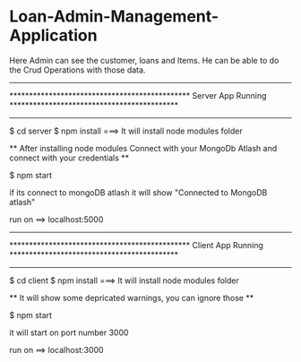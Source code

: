 # Loan-Admin-Management-Application
Here Admin can see the customer, loans and Items. He can be able to do the Crud Operations with those data.



*************************************************************************************************************
********************************************** Server App Running *******************************************
*************************************************************************************************************

$ cd server
$ npm install ===> It will install node modules folder

** After installing node modules Connect with your MongoDb Atlash and connect with your credentials **

$ npm start

if its connect to mongoDB atlash it will show "Connected to MongoDB atlash"

run on ==> localhost:5000


*************************************************************************************************************
********************************************** Client App Running *******************************************
*************************************************************************************************************

$ cd client
$ npm install ===> It will install node modules folder

** It will show some depricated warnings, you can ignore those **

$ npm start

it will start on port number 3000

run on ==> localhost:3000
